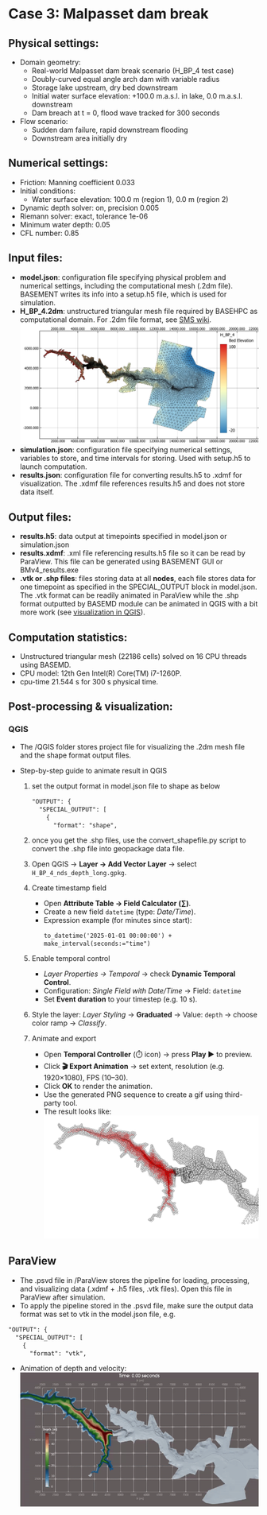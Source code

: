# Case 3: Malpasset dam break

## Physical settings:
- Domain geometry:
  - Real-world Malpasset dam break scenario (H_BP_4 test case)
  - Doubly-curved equal angle arch dam with variable radius
  - Storage lake upstream, dry bed downstream
  - Initial water surface elevation: +100.0 m.a.s.l. in lake, 0.0 m.a.s.l. downstream
  - Dam breach at t = 0, flood wave tracked for 300 seconds
- Flow scenario:
  - Sudden dam failure, rapid downstream flooding
  - Downstream area initially dry

## Numerical settings:
- Friction: Manning coefficient 0.033 
- Initial conditions:
  - Water surface elevation: 100.0 m (region 1), 0.0 m (region 2)
- Dynamic depth solver: on, precision 0.005
- Riemann solver: exact, tolerance 1e-06
- Minimum water depth: 0.05
- CFL number: 0.85

## Input files:
- **model.json**: configuration file specifying physical problem and numerical settings, including the computational mesh (.2dm file). BASEMENT writes its info into a setup.h5 file, which is used for simulation.
- **H_BP_4.2dm**: unstructured triangular mesh file required by BASEHPC as computational domain. For .2dm file format, see [SMS wiki](https://www.xmswiki.com/wiki/SMS:2D_Mesh_Files_*.2dm?__cf_chl_tk=r_woYILHa12UMY664uxq5gFDzTZfQia_Lz7.6bShzj8-1759226996-1.0.1.1-1aZOLNVb_EeD1zsV.on53xi.Jr71gmBhP2pD1xdBYy0). ![Meshing_03_malpassetdambreak](/03_malpassetdambreak/Physics/Meshing.jpg)
- **simulation.json**: configuration file specifying numerical settings, variables to store, and time intervals for storing. Used with setup.h5 to launch computation.
- **results.json**: configuration file for converting results.h5 to .xdmf for visualization. The .xdmf file references results.h5 and does not store data itself.

## Output files:
- **results.h5**: data output at timepoints specified in model.json or simulation.json
- **results.xdmf**: .xml file referencing results.h5 file so it can be read by ParaView. This file can be generated using BASEMENT GUI or BMv4_results.exe
- **.vtk or .shp files**: files storing data at all **nodes**, each file stores data for one timepoint as specified in the SPECIAL_OUTPUT block in model.json. The .vtk format can be readily animated in ParaView while the .shp format outputted by BASEMD module can be animated in QGIS with a bit more work (see [visualization in QGIS](#qgis)).

## Computation statistics:
- Unstructured triangular mesh (22186 cells) solved on 16 CPU threads using BASEMD.
- CPU model: 12th Gen Intel(R) Core(TM) i7-1260P.
- cpu-time 21.544 s for 300 s physical time.

## Post-processing & visualization:
### QGIS
- The /QGIS folder stores project file for visualizing the .2dm mesh file and the shape format output files. 
- Step-by-step guide to animate result in QGIS

  1. set the output format in model.json file to shape as below
      ```
      "OUTPUT": {
        "SPECIAL_OUTPUT": [
          {
            "format": "shape",
      ```
  2. once you get the .shp files, use the convert_shapefile.py script to convert the .shp file into geopackage data file.
  3. Open QGIS → **Layer → Add Vector Layer** → select `H_BP_4_nds_depth_long.gpkg`.

  4. Create timestamp field 
      - Open **Attribute Table → Field Calculator (∑)**.
      - Create a new field `datetime` (type: *Date/Time*).
      - Expression example (for minutes since start):
        ```qgis
        to_datetime('2025-01-01 00:00:00') + make_interval(seconds:="time")
        ```
  5. Enable temporal control
     - *Layer Properties → Temporal* → check **Dynamic Temporal Control**.
     - Configuration: *Single Field with Date/Time* → Field: `datetime`
     - Set **Event duration** to your timestep (e.g. 10 s).

  6. Style the layer: *Layer Styling* → **Graduated** → Value: `depth` → choose color ramp → *Classify*.

  7. Animate and export
     - Open **Temporal Controller** (⏱️ icon) → press **Play ▶️** to preview.
     - Click **🎬 Export Animation** → set extent, resolution (e.g. 1920×1080), FPS (10–30).
     - Click **OK** to render the animation.
     - Use the generated PNG sequence to create a gif using third-party tool.
     - The result looks like: ![Animation_03_malpassetdambreak_QGIS](/03_malpassetdambreak/QGIS/03_malpassetdambreak.gif)
## ParaView
- The .psvd file in /ParaView stores the pipeline for loading, processing, and visualizing data (.xdmf + .h5 files, .vtk files). Open this file in ParaView after simulation.
- To apply the pipeline stored in the .psvd file, make sure the output data format was set to vtk in the model.json file, e.g.
```
"OUTPUT": {
  "SPECIAL_OUTPUT": [
    {
      "format": "vtk",
```
- Animation of depth and velocity: ![Animation_03_malpassetdambreak](/03_malpassetdambreak/ParaView/03_malpassetdambreak.gif)
